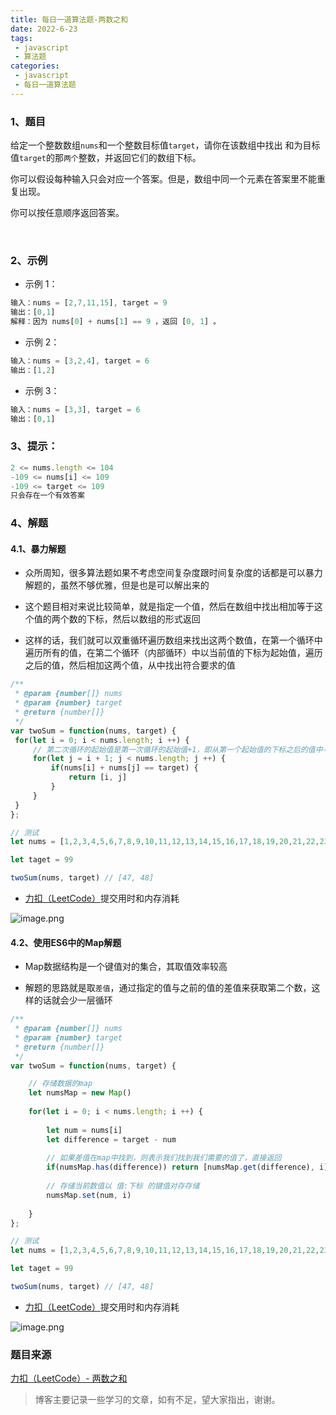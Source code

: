 ```yaml
---
title: 每日一道算法题-两数之和
date: 2022-6-23
tags:
 - javascript
 - 算法题
categories: 
 - javascript
 - 每日一道算法题
---
```

### 1、题目

给定一个整数数组`nums`和一个整数目标值`target`，请你在该数组中找出 和为目标值`target`的那`两个`整数，并返回它们的数组下标。

你可以假设每种输入只会对应一个答案。但是，数组中同一个元素在答案里不能重复出现。

你可以按任意顺序返回答案。

 
### 2、示例
- 示例 1：
```js
输入：nums = [2,7,11,15], target = 9
输出：[0,1]
解释：因为 nums[0] + nums[1] == 9 ，返回 [0, 1] 。
```
- 示例 2：
```js
输入：nums = [3,2,4], target = 6
输出：[1,2]
```
- 示例 3：
```js
输入：nums = [3,3], target = 6
输出：[0,1]
```

### 3、提示：
```js
2 <= nums.length <= 104
-109 <= nums[i] <= 109
-109 <= target <= 109
只会存在一个有效答案
```
### 4、解题

#### 4.1、暴力解题

- 众所周知，很多算法题如果不考虑空间复杂度跟时间复杂度的话都是可以暴力解题的，虽然不够优雅，但是也是可以解出来的

- 这个题目相对来说比较简单，就是指定一个值，然后在数组中找出相加等于这个值的两个数的下标，然后以数组的形式返回

- 这样的话，我们就可以双重循环遍历数组来找出这两个数值，在第一个循环中遍历所有的值，在第二个循环（内部循环）中以当前值的下标为起始值，遍历之后的值，然后相加这两个值，从中找出符合要求的值

```js
/**
 * @param {number[]} nums
 * @param {number} target
 * @return {number[]}
 */
var twoSum = function(nums, target) {
 for(let i = 0; i < nums.length; i ++) {
     // 第二次循环的起始值是第一次循环的起始值+1，即从第一个起始值的下标之后的值中寻找符合的数
     for(let j = i + 1; j < nums.length; j ++) {
         if(nums[i] + nums[j] == target) {
             return [i, j]
         }
     }
 }
};

// 测试
let nums = [1,2,3,4,5,6,7,8,9,10,11,12,13,14,15,16,17,18,19,20,21,22,23,24,25,26,27,28,29,30,31,32,33,34,35,36,37,38,39,40,41,42,43,45,46,47,48,49,50]

let taget = 99

twoSum(nums, target) // [47, 48]

```

- [力扣（LeetCode）](https://leetcode.cn/problems/two-sum)提交用时和内存消耗

![image.png](https://p9-juejin.byteimg.com/tos-cn-i-k3u1fbpfcp/9263fd2501c9481ebf47af788ed874fe~tplv-k3u1fbpfcp-watermark.image?)

#### 4.2、使用ES6中的Map解题

- Map数据结构是一个键值对的集合，其取值效率较高

- 解题的思路就是取`差值`，通过指定的值与之前的值的差值来获取第二个数，这样的话就会少一层循环

```js
/**
 * @param {number[]} nums
 * @param {number} target
 * @return {number[]}
 */
var twoSum = function(nums, target) {

    // 存储数据的map
    let numsMap = new Map()
    
    for(let i = 0; i < nums.length; i ++) {
    
        let num = nums[i]
        let difference = target - num
        
        // 如果差值在map中找到，则表示我们找到我们需要的值了，直接返回
        if(numsMap.has(difference)) return [numsMap.get(difference), i]
        
        // 存储当前数值以 值:下标 的键值对存存储
        numsMap.set(num, i)
        
    }
};

// 测试
let nums = [1,2,3,4,5,6,7,8,9,10,11,12,13,14,15,16,17,18,19,20,21,22,23,24,25,26,27,28,29,30,31,32,33,34,35,36,37,38,39,40,41,42,43,45,46,47,48,49,50]

let taget = 99

twoSum(nums, target) // [47, 48]
```

- [力扣（LeetCode）](https://leetcode.cn/problems/two-sum)提交用时和内存消耗

![image.png](https://p6-juejin.byteimg.com/tos-cn-i-k3u1fbpfcp/1e510b4103c44d38af3de22f6961af8a~tplv-k3u1fbpfcp-watermark.image?)
### 题目来源
[力扣（LeetCode）- 两数之和](https://leetcode.cn/problems/two-sum)

> 博客主要记录一些学习的文章，如有不足，望大家指出，谢谢。
